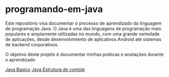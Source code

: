 # programando-em-java


Este repositório visa documentar o processo de aprendizado da linguagem de programação Java. O Java é uma das linguagens de programação mais populares e amplamente utilizadas no mundo, com uma grande variedade de aplicações, desde desenvolvimento de aplicativos Android até sistemas de backend corporativos.

O objetivo deste projeto é documentar minhas práticas e anotações durante o aprendizado

[Java Basico](src/basico/)
[Java Estrutura de contole](src/estruturaDeControle/)

